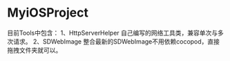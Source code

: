 # MyiOSProject

目前Tools中包含：
1、HttpServerHelper 自己编写的网络工具类，兼容单次与多次请求。
2、SDWebImage 整合最新的SDWebImage不用依赖cocopod，直接拖拽文件夹就可以。
